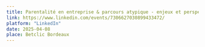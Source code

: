 ```yaml
---
title: Parentalité en entreprise & parcours atypique - enjeux et perspectives
link: https://www.linkedin.com/events/7306627030899433472/
platform: "LinkedIn"
date: 2025-04-08
place: Betclic Bordeaux
---
```

